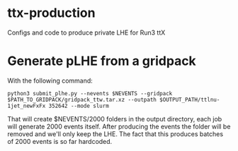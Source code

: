 # ttx-production
Configs and code to produce private LHE for Run3 ttX

# Generate pLHE from a gridpack
With the following command:

```python3 submit_plhe.py --nevents $NEVENTS --gridpack  $PATH_TO_GRIDPACK/gridpack_ttw.tar.xz --outpath $OUTPUT_PATH/ttlnu-1jet_newFxFx 352642 --mode slurm ```

That will create $NEVENTS/2000 folders in the output directory, each job will generate 2000 events itself. After producing the events the folder will be removed and we'll only keep the LHE. The fact that this produces batches of 2000 events is so far hardcoded.